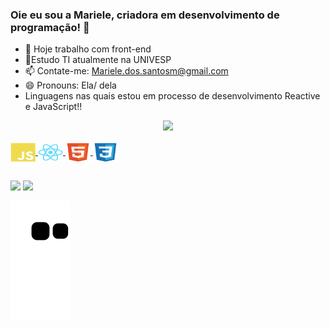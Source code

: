### Oie eu sou a Mariele, criadora em desenvolvimento de programação!  👋



- 🔭 Hoje trabalho com front-end
- 🌱Estudo TI atualmente na UNIVESP
- 📫 Contate-me: Mariele.dos.santosm@gmail.com
- 😄 Pronouns: Ela/ dela
- Linguagens nas quais estou em processo de desenvolvimento Reactive e JavaScript!!


<div align="center">
  <a href="https://github.com/Mariunivesp">
  <img height="180em" src="https://github-readme-stats.vercel.app/api?username=Mariunivesp&show_icons=true&theme=dracula&include_all_commits=true&count_private=true"/>
  </div>
  
<div style="display: inline_block"><br>
  
  <img align="center" alt="Mari-Js" height="30" width="40" src="https://raw.githubusercontent.com/devicons/devicon/master/icons/javascript/javascript-plain.svg">
  <img align="center" alt="Mari-React" height="30" width="40" src="https://raw.githubusercontent.com/devicons/devicon/master/icons/react/react-original.svg">
  <img align="center" alt="Mari-HTML" height="30" width="40" src="https://raw.githubusercontent.com/devicons/devicon/master/icons/html5/html5-original.svg">
  <img align="center" alt="Mari-CSS" height="30" width="40" src="https://raw.githubusercontent.com/devicons/devicon/master/icons/css3/css3-original.svg">
  
</div>
  
  ##
 
<div> 
 <a href = "mailto:mariele.dos.santosm@gmail.com"><img src="https://img.shields.io/badge/-Gmail-%23333?style=for-the-badge&logo=gmail&logoColor=white" target="_blank"></a>
 <a href="https://www.linkedin.com/mwlite/in/marielesa" target="_blank"><img src="https://img.shields.io/badge/-LinkedIn-%230077B5?style=for-the-badge&logo=linkedin&logoColor=white" target="_blank"></a> 

 
  ![Snake animation](https://github.com/rafaballerini/rafaballerini/blob/output/github-contribution-grid-snake.svg)
 
</div>

